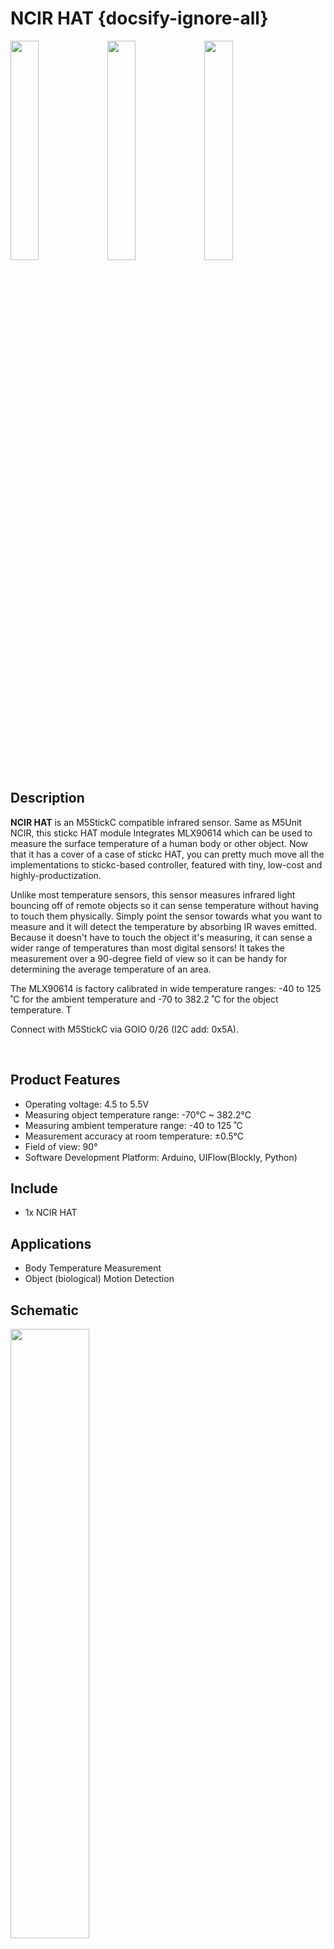 # NCIR HAT {docsify-ignore-all}

<img src="assets\img\product_pics\hat\ncir_hat\hat_ncir_01.jpg" width="30%" height="30%">
<img src="assets\img\product_pics\hat\ncir_hat\hat_ncir_02.jpg" width="30%" height="30%">
<img src="assets\img\product_pics\hat\ncir_hat\hat_ncir_03.jpg" width="30%" height="30%">


## Description

**NCIR HAT**  is an M5StickC compatible infrared sensor. Same as M5Unit NCIR, this stickc HAT module Integrates MLX90614 which can be used to measure the surface temperature of a human body or other object. Now that it has a cover of a case of stickc HAT, you can pretty much move all the implementations to stickc-based controller, featured with tiny, low-cost and highly-productization.<br>

Unlike most temperature sensors, this sensor measures infrared light bouncing off of remote objects so it can sense temperature without having to touch them physically. Simply point the sensor towards what you want to measure and it will detect the temperature by absorbing IR waves emitted. Because it doesn't have to touch the object it's measuring, it can sense a wider range of temperatures than most digital sensors! It takes the measurement over a 90-degree field of view so it can be handy for determining the average temperature of an area.<br>

The MLX90614 is factory calibrated in wide temperature ranges: -40 to 125 ˚C for the ambient temperature and -70 to 382.2 ˚C for the object temperature. T <br>

Connect with M5StickC via GOIO 0/26 (I2C add: 0x5A).<br>

<br>

## Product Features

- Operating voltage: 4.5 to 5.5V
- Measuring object temperature range: -70°C ~ 382.2°C
- Measuring ambient temperature range: -40 to 125 ˚C 
- Measurement accuracy at room temperature: ±0.5°C
- Field of view: 90°
- Software Development Platform: Arduino, UIFlow(Blockly, Python)

## Include

- 1x NCIR HAT

## Applications

-  Body Temperature Measurement
-  Object (biological) Motion Detection


## Schematic

<img src="assets\img\product_pics\hat\ncir_hat\hat_ncir_04.jpg" width="50%" height="50%">

## Links

- **[MLX90614 Datasheet](https://m5stack.oss-cn-shenzhen.aliyuncs.com/resource/docs/datasheet/hat/MLX90614-Datasheet-Melexis_en.pdf)**


## EasyLoader

<img src="https://m5stack.oss-cn-shenzhen.aliyuncs.com/image/EasyLoader_M5StickC_logo.png" width="100px" style="margin-top:20px">

<a href="https://m5stack.oss-cn-shenzhen.aliyuncs.com/EasyLoader/HAT/NCIR/EasyLoader_StickC_HAT_NCIR.exe"><button type="button" class="btn btn-primary">click to download EasyLoader</button></a>

>1.EasyLoader is a simple and fast program burner. Every product page in EasyLoader provides a product-related case program. It can be burned to the master through simple steps, and a series of function verification can be performed.(**Currently EasyLoader is only available for Windows OS**)

>2. After downloading the software, double-click to run the application, connect the M5 device to the computer through the data cable, select the port parameters, click **"Burn"** to start burning. (**For M5StickC burning, please Set the baud rate to 750000 or 115200**)


## Example

- **UIFlow**
Open http://flow.m5stack.com and Load Demo

<img src="assets\img\product_pics\hat\ncir_hat\ncir.png">

- **[Arduino](https://github.com/m5stack/M5StickC/tree/master/examples/Hat/NCIR_HAT)**

### Pin Map

<table>
 <tr><td>M5StickC</td><td>GPIO0</td><td>GPIO26</td><td>5V</td><td>GND</td></tr>
 <tr><td>HAT NCIR</td><td>SDA</td><td>SCL</td><td>5V</td><td>GND</td></tr>
</table>


## Video
**Demo** 

<video class="video_size" controls>
    <source src="https://m5stack.oss-cn-shenzhen.aliyuncs.com/video/Product_example_video/HAT/NCIR-HAT.mp4" type="video/mp4" >
</video>

<script>

   var purchase_link = 'https://m5stack.com/collections/m5-unit/products/m5stickc-ncir-hatmlx90614';

   anchor_search(purchase_link);
   scrollFunc();

</script>